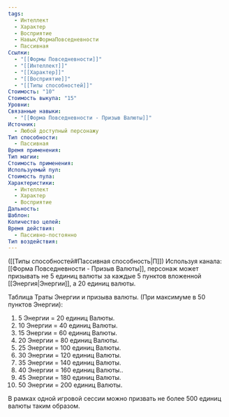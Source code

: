 ```yaml
---
tags:
  - Интеллект
  - Характер
  - Восприятие
  - Навык/ФормаПовседневности
  - Пассивная
Ссылки:
  - "[[Формы Повседневности]]"
  - "[[Интеллект]]"
  - "[[Характер]]"
  - "[[Восприятие]]"
  - "[[Типы способностей]]"
Стоимость: "10"
Стоимость выкупа: "15"
Уровни: 
Связанные навыки:
  - "[[Форма Повседневности - Призыв Валюты]]"
Источник:
  - Любой доступный персонажу
Тип способности:
  - Пассивная
Время применения: 
Тип магии: 
Стоимость применения: 
Используемый пул: 
Стоимость пула: 
Характеристики:
  - Интеллект
  - Характер
  - Восприятие
Дальность: 
Шаблон: 
Количество целей: 
Время действия:
  - Пассивно-постоянно
Тип воздействия:
---
```

([[Типы способностей#Пассивная способность|П]]) Используя канала: [[Форма Повседневности - Призыв Валюты]], персонаж может призывать не 5 единиц валюты за каждые 5 пунктов вложенной [[Энергия|Энергии]], а 20 единиц валюты. 

Таблица Траты Энергии и призыва валюты.
(При максимуме в 50 пунктов Энергии):

1. 5 Энергии = 20 единиц Валюты.
2. 10 Энергии = 40 единиц Валюты.
3. 15 Энергии = 60 единиц Валюты.
4. 20 Энергии = 80 единиц Валюты.
5. 25 Энергии = 100 единиц Валюты.
6. 30 Энергии = 120 единиц Валюты.
7. 35 Энергии = 140 единиц Валюты.
8. 40 Энергии = 160 единиц Валюты..
9. 45 Энергии = 180 единиц Валюты.
10. 50 Энергии = 200 единиц Валюты.

В рамках одной игровой сессии можно призвать не более 500 единиц валюты таким образом. 